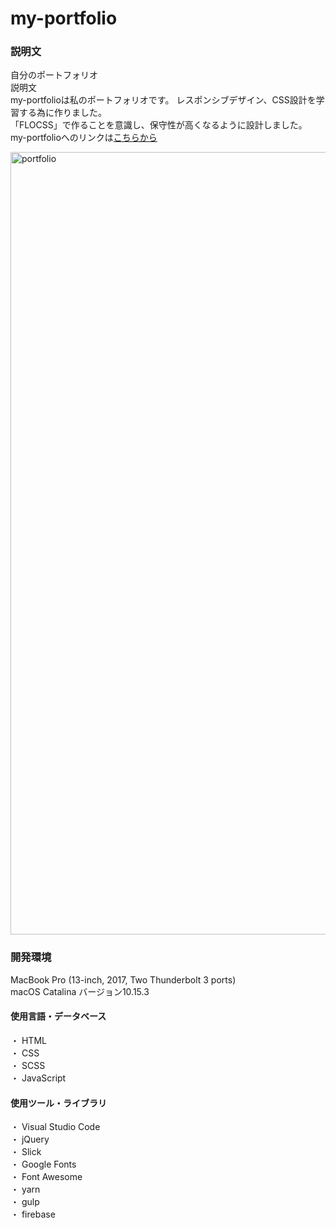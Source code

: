 # my-portfolio  

### 説明文

自分のポートフォリオ  
説明文  
my-portfolioは私のポートフォリオです。 レスポンシブデザイン、CSS設計を学習する為に作りました。  
「FLOCSS」で作ることを意識し、保守性が高くなるように設計しました。  
my-portfolioへのリンクは[こちらから](https://my-portfolio-a7e18.firebaseapp.com/)

<img width="1252" alt="portfolio" src="https://user-images.githubusercontent.com/62840658/90362406-838f9800-e09b-11ea-99a6-768388a10907.png">

### 開発環境
MacBook Pro (13-inch, 2017, Two Thunderbolt 3 ports)  
macOS Catalina  バージョン10.15.3  

#### 使用言語・データベース

・  HTML  
・  CSS  
・  SCSS  
・  JavaScript  

#### 使用ツール・ライブラリ

・  Visual Studio Code  
・  jQuery  
・  Slick  
・  Google Fonts  
・  Font Awesome  
・  yarn  
・  gulp  
・  firebase
